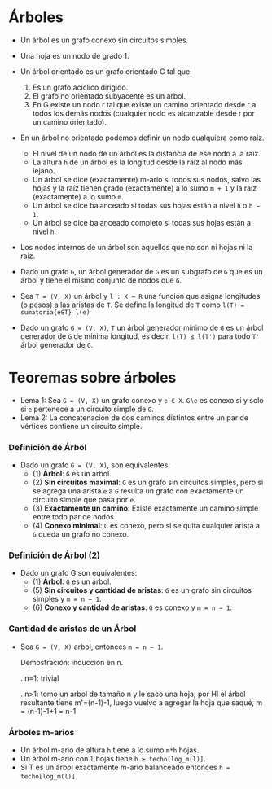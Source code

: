 Árboles
=======

* Un árbol es un grafo conexo sin circuitos simples.

* Una hoja es un nodo de grado 1.

* Un árbol orientado es un grafo orientado G tal que:
	1. Es un grafo acíclico dirigido.
	2. El grafo no orientado subyacente es un árbol.
	3. En G existe un nodo r tal que existe un camino orientado desde r a todos los demás nodos (cualquier nodo es alcanzable desde r por un camino orientado).

* En un árbol no orientado podemos definir un nodo cualquiera como raíz.
	* El nivel de un nodo de un árbol es la distancia de ese nodo a la raíz.
	* La altura `h` de un árbol es la longitud desde la raíz al nodo más lejano.
	* Un árbol se dice (exactamente) m-ario si todos sus nodos, salvo las hojas y la raíz tienen grado (exactamente) a lo sumo `m + 1` y la raíz (exactamente) a lo sumo `m`.
	* Un árbol se dice balanceado si todas sus hojas están a nivel `h` o `h − 1`.
	* Un árbol se dice balanceado completo si todas sus hojas están a nivel `h`.

* Los nodos internos de un árbol son aquellos que no son ni hojas ni la raíz.

* Dado un grafo `G`, un árbol generador de `G` es un subgrafo de `G` que es un árbol y tiene el mismo conjunto de nodos que `G`.

* Sea `T = (V, X)` un árbol y `l : X → R` una función que asigna longitudes (o pesos) a las aristas de `T`. Se define la longitud de `T` como `l(T) = sumatoria{e∈T} l(e)`

* Dado un grafo `G = (V, X)`, `T` un árbol generador mínimo de `G` es un árbol generador de `G` de mínima longitud, es decir, `l(T) ≤ l(T')` para todo `T'` árbol generador de `G`.

Teoremas sobre árboles
======================

* Lema 1: Sea `G = (V, X)` un grafo conexo y `e ∈ X`. `G∖e` es conexo si y solo si `e` pertenece a un circuito simple de `G`.
* Lema 2: La concatenación de dos caminos distintos entre un par de vértices contiene un circuito simple.

### Definición de Árbol
* Dado un grafo `G = (V, X)`, son equivalentes:
	* (1) **Árbol**: `G` es un árbol.
	* (2) **Sin circuitos maximal**: `G` es un grafo sin circuitos simples, pero si se agrega una arista `e` a `G` resulta un grafo con exactamente un circuito simple que pasa por `e`.
	* (3) **Exactamente un camino**: Existe exactamente un camino simple entre todo par de nodos.
	* (4) **Conexo minimal**: `G` es conexo, pero si se quita cualquier arista a `G` queda un grafo no conexo.

### Definición de Árbol (2)
* Dado un grafo G son equivalentes:
	* (1) **Árbol**: `G` es un árbol.
	* (5) **Sin circuitos y cantidad de aristas**: `G` es un grafo sin circuitos simples y `m = n − 1`.
	* (6) **Conexo y cantidad de aristas**: `G` es conexo y `m = n − 1`.

### Cantidad de aristas de un Árbol
* Sea `G = (V, X)` arbol, entonces `m = n − 1`.
	
	Demostración: inducción en n.

	. n=1: trivial

	. n>1: tomo un arbol de tamaño n y le saco una hoja; por HI el árbol resultante tiene m'=(n-1)-1, luego vuelvo a agregar la hoja que saqué, m = (n-1)-1+1 = n-1

### Árboles m-arios
* Un árbol m-ario de altura `h` tiene a lo sumo `m*h` hojas.
* Un árbol m-ario con `l` hojas tiene `h ≥ techo[log_m(l)]`.
* Si T es un árbol exactamente m-ario balanceado entonces `h = techo[log_m(l)]`.